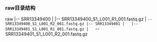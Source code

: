 ### raw目录结构 
raw
|-- SRR13349400
|   |-- SRR13349400_S1_L001_R1_001.fastq.gz
|   `-- SRR13349400_S1_L001_R2_001.fastq.gz
|-- SRR13349401
|   |-- SRR13349401_S1_L001_R1_001.fastq.gz
|   `-- SRR13349401_S1_L001_R2_001.fastq.gz